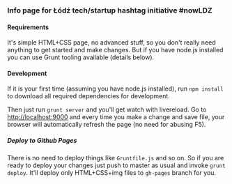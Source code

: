 ### Info page for Łódź tech/startup hashtag initiative #nowLDZ

#### Requirements
It's simple HTML+CSS page, no advanced stuff, so you don't really need anything to get started and make changes. 
But if you have node.js installed you can use Grunt tooling available (details below).

#### Development
If it is your first time (assuming you have node.js installed), run `npm install` to download all required dependencies for development.


Then just run `grunt server` and you'll get watch with livereload. Go to [http://localhost:9000](http://localhost:9000) and every time you make a change and save file, your browser will automatically refresh the page (no need for abusing F5).

##### Deploy to Github Pages
There is no need to deploy things like `Gruntfile.js` and so on. So if you are ready to deploy your changes just push to master as usual and invoke `grunt deploy`. It'll deploy only HTML+CSS+img files to `gh-pages` branch for you.